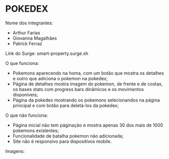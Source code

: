# POKEDEX

Nome dos integrantes: 
- Arthur Farias
- Giovanna Magalhães
- Patrick Ferraz

Link do Surge: smart-property.surge.sh

O que funciona:
- Pokemons aparecendo na homa, com um botão que mostra os detalhes e outro que adiciona o pokemon na pokedex;
- Página de detalhes mostra imagem do pokemon, de frente e de costas, os bases stats com progress bars dinâmicos e os movimentos disponíveis;
- Página da pokedex mostrando os pokemons selecionandos na página principal e com botão para deletá-los da pokedex;

O que não funciona: 
- Página inicial não tem páginação e mostra apenas 30 dos mais de 1000 pokemons existentes;
- Funcionalidade de batalha pokemon não adicionada;
- Site não é responsívo para dispositivos mobile.

Imagens: 